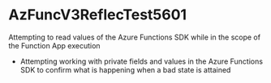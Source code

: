# AzFuncV3ReflecTest5601
Attempting to read values of the Azure Functions SDK while in the scope of the Function App execution

- Attempting working with private fields and values in the Azure Functions SDK to confirm what is happening when a bad state is attained
